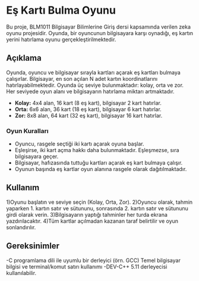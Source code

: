 # Eş Kartı Bulma Oyunu

Bu proje, BLM1011 Bilgisayar Bilimlerine Giriş dersi kapsamında verilen zeka oyunu projesidir. Oyunda, bir oyuncunun bilgisayara karşı oynadığı, eş kartın yerini hatırlama oyunu gerçekleştirilmektedir.

## Açıklama

Oyunda, oyuncu ve bilgisayar sırayla kartları açarak eş kartları bulmaya çalışırlar. Bilgisayar, en son açılan N adet kartın koordinatlarını hatırlayabilmektedir. Oyunda üç seviye bulunmaktadır: kolay, orta ve zor. Her seviyede oyun alanı ve bilgisayarın hatırlama miktarı artmaktadır.

- **Kolay:** 4x4 alan, 16 kart (8 eş kart), bilgisayar 2 kart hatırlar.
- **Orta:** 6x6 alan, 36 kart (18 eş kart), bilgisayar 6 kart hatırlar.
- **Zor:** 8x8 alan, 64 kart (32 eş kart), bilgisayar 16 kart hatırlar.

### Oyun Kuralları

- Oyuncu, rasgele seçtiği iki kartı açarak oyuna başlar.
- Eşleşirse, iki kart açma hakkı daha bulunmaktadır. Eşleşmezse, sıra bilgisayara geçer.
- Bilgisayar, hafızasında tuttuğu kartları açarak eş kart bulmaya çalışır.
- Oyunun başında eş kartlar oyun alanına rasgele olarak dağıtılmaktadır.
## Kullanım
1)Oyunu başlatın ve seviye seçin (Kolay, Orta, Zor).
2)Oyuncu olarak, tahmin yaparken 1. kartın satır ve sütununu, sonrasında 2. kartın satır ve sütununu girdi olarak verin.
3)Bilgisayarın yaptığı tahminler her turda ekrana yazdırılacaktır.
4)Tüm kartlar açılmadan kazanan taraf belirtilir ve oyun sonlandırılır.

## Gereksinimler
-C programlama dili ile uyumlu bir derleyici (örn. GCC) Temel bilgisayar bilgisi ve terminal/komut satırı kullanımı
-DEV-C++ 5.11 derleyecisi kullanılabilir.
